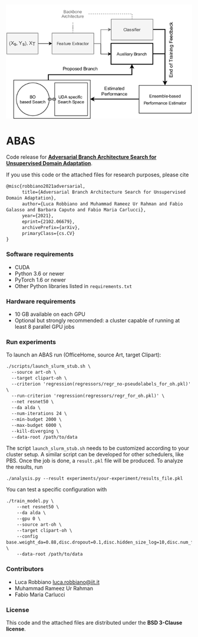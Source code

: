 ![ABAS](https://github.com/lr94/abas/blob/master/abas.png)

# ABAS

Code release for **[Adversarial Branch Architecture Search for Unsupervised Domain Adaptation](https://arxiv.org/pdf/2102.06679.pdf)**.

If you use this code or the attached files for research purposes, please cite
```
@misc{robbiano2021adversarial,
      title={Adversarial Branch Architecture Search for Unsupervised Domain Adaptation}, 
      author={Luca Robbiano and Muhammad Rameez Ur Rahman and Fabio Galasso and Barbara Caputo and Fabio Maria Carlucci},
      year={2021},
      eprint={2102.06679},
      archivePrefix={arXiv},
      primaryClass={cs.CV}
}
```

### Software requirements
* CUDA
* Python 3.6 or newer
* PyTorch 1.6 or newer
* Other Python libraries listed in `requirements.txt`
  
### Hardware requirements
* 10 GB available on each GPU
* Optional but strongly recommended: a cluster capable of running at least 8 parallel GPU jobs

### Run experiments

To launch an ABAS run (OfficeHome, source Art, target Clipart):

```
./scripts/launch_slurm_stub.sh \
  --source art-oh \
  --target clipart-oh \
  --criterion 'regression(regressors/regr_no-pseudolabels_for_oh.pkl)' \
  --run-criterion 'regression(regressors/regr_for_oh.pkl)' \
  --net resnet50 \
  --da alda \
  --num-iterations 24 \
  --min-budget 2000 \
  --max-budget 6000 \
  --kill-diverging \
  --data-root /path/to/data
```

The script `launch_slurm_stub.sh` needs to be customized according to your cluster setup. A similar script can be developed for other schedulers, like PBS.
Once the job is done, a `result.pkl` file will be produced. To analyze the results, run

```
./analysis.py --result experiments/your-experiment/results_file.pkl
```

You can test a specific configuration with

```
./train_model.py \
    --net resnet50 \
    --da alda \
    --gpu 0 \
    --source art-oh \
    --target clipart-oh \
    --config base.weight_da=0.88,disc.dropout=0.1,disc.hidden_size_log=10,disc.num_fc_layers=5,net.bottleneck_size_log=9 \
    --data-root /path/to/data
```

### Contributors

* Luca Robbiano <luca.robbiano@iit.it>
* Muhammad Rameez Ur Rahman
* Fabio Maria Carlucci

### License
This code and the attached files are distributed under the **BSD 3-Clause license**.
